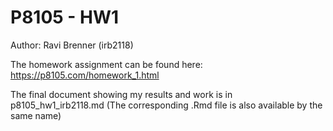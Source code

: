 # P8105 - HW1

Author: Ravi Brenner (irb2118)

The homework assignment can be found here: https://p8105.com/homework_1.html

The final document showing my results and work is in p8105_hw1_irb2118.md
(The corresponding .Rmd file is also available by the same name)
